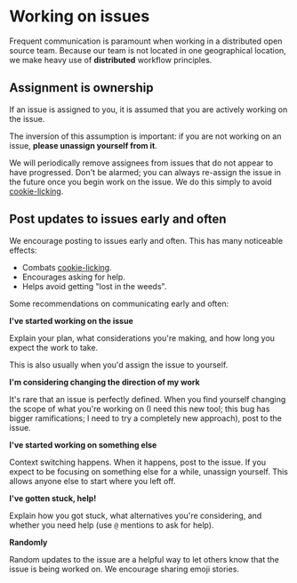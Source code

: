 # Working on issues

Frequent communication is paramount when working in a distributed open source team. Because our team is not located in one geographical location, we make heavy use of **distributed** workflow principles.

## Assignment is ownership

If an issue is assigned to you, it is assumed that you are actively working on the issue.

The inversion of this assumption is important: if you are not working on an issue, **please unassign yourself from it**.

We will periodically remove assignees from issues that do not appear to have progressed. Don't be alarmed; you can always re-assign the issue in the future once you begin work on the issue. We do this simply to avoid [cookie-licking](http://communitymgt.wikia.com/wiki/Cookie_Licking).

## Post updates to issues early and often

We encourage posting to issues early and often. This has many noticeable effects:

- Combats [cookie-licking](http://communitymgt.wikia.com/wiki/Cookie_Licking).
- Encourages asking for help.
- Helps avoid getting "lost in the weeds".

Some recommendations on communicating early and often:

**I've started working on the issue**

Explain your plan, what considerations you're making, and how long you expect the work to take.

This is also usually when you'd assign the issue to yourself.

**I'm considering changing the direction of my work**

It's rare that an issue is perfectly defined. When you find yourself changing the scope of what you're working on (I need this new tool; this bug has bigger ramifications; I need to try a completely new approach), post to the issue.

**I've started working on something else**

Context switching happens. When it happens, post to the issue. If you expect to be focusing on something else for a while, unassign yourself. This allows anyone else to start where you left off.

**I've gotten stuck, help!**

Explain how you got stuck, what alternatives you're considering, and whether you need help (use `@` mentions to ask for help).

**Randomly**

Random updates to the issue are a helpful way to let others know that the issue is being worked on. We encourage sharing emoji stories.
